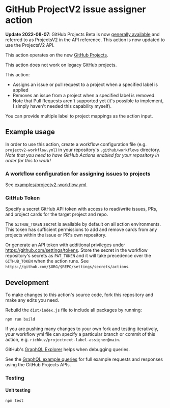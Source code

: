 # GitHub ProjectV2 issue assigner action

**Update 2022-08-07**: GitHub Projects Beta is now [generally available](https://github.blog/changelog/2022-06-23-the-new-github-issues-june-23rd-update/) and referred to as ProjectsV2 in the API reference. This action is now updated to use the ProjectsV2 API.

This action operates on the new [GitHub Projects](https://docs.github.com/en/issues/trying-out-the-new-projects-experience/about-projects).

This action does not work on legacy GitHub projects.

This action:
  - Assigns an issue or pull request to a project when a specified label is applied
  - Removes an issue from a project when a specified label is removed. Note that Pull Requests aren't supported yet (it's possible to implement, I simply haven't needed this capability myself).

You can provide multiple label to project mappings as the action input.

## Example usage

In order to use this action, create a workflow configuration file (e.g. `projectv2-workflow.yml`) in your repository's `.github/workflows` directory. *Note that you need to have GitHub Actions enabled for your repository in order for this to work!*

### A workflow configuration for assigning issues to projects

See [examples/projectv2-workflow.yml](examples/projectv2-workflow.yml).

### GitHub Token

Specify a secret GitHub API token with access to read/write issues, PRs, and project cards for the target project and repo.

The `GITHUB_TOKEN` secret is available by default on all action environments. This token has sufficient permissions to add and remove cards from any projects within the issue or PR's own repository.

Or generate an API token with additional privileges under https://github.com/settings/tokens. Store the secret in the workflow repository's secrets as `PAT_TOKEN` and it will take precedence over the `GITHUB_TOKEN` when the action runs. See `https://github.com/$ORG/$REPO/settings/secrets/actions`.

## Development

To make changes to this action's source code, fork this repository and make any edits you need.

Rebuild the `dist/index.js` file to include all packages by running:
```
npm run build
```

If you are pushing many changes to your own fork and testing iteratively, your workflow yml file can specify a particular branch or commit of this action, e.g. `richkuz/projectnext-label-assigner@main`.

GitHub's [GraphQL Explorer](https://docs.github.com/en/graphql/overview/explorer) helps when debugging queries.

See the [GraphQL example queries](examples/example-queries.md) for full example requests and responses using the GitHub Projects APIs.

### Testing

#### Unit testing
```
npm test
```
